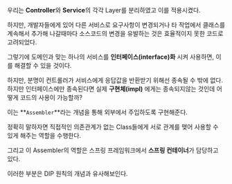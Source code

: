 우리는 **Controller**와 **Service**의 각각 Layer를 분리하였고 이를 적용시켰다.

하지만, 개발자들에게 있어 다른 서비스로 요구사항이 변경되거나 타 작업에서 클래스를 계속해서 추가해 나갈때마다 소스코드의 변경을 유발하는 것은 효율적이지 못한 코드로 고려되었다.

그렇기에 도메인과 맞는 하나의 서비스를 **인터페이스(interface)화** 시켜 사용하면, 이를 해결할 수 있을 것이다.

하지만, 분명이 컨트롤러가 서비스에게 응답값을 반환받기 위해선 종속될 수 밖에 없다. 하지만 인터페이스에만 종속된다면 실제 **구현체(impl)** 에게는 종속되지않는 것인데 어떻게 코드의 사용이 가능할까?

이는 **`Assembler`**라는 개념을 통해 외부에서 주입하도록 구현해준다.

정확히 말하자면 직접적인 의존관계가 없는 Class들에게 서로 관계를 맺어 사용할 수 있게 해주는 역할을 수행한다.

그리고 이 Assembler의 역할은 스프링 프레임워크에서 **스프링 컨테이너**가 담당하고 있다.

이러한 부분은 DIP 원칙의 개념과 유사해보인다.
